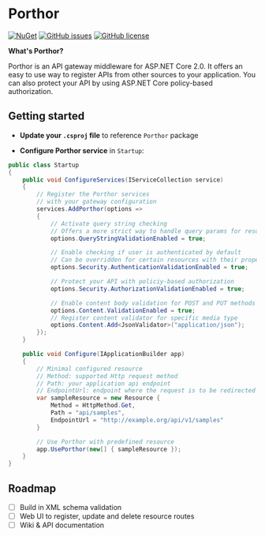 # Porthor

[![NuGet](https://img.shields.io/nuget/v/Porthor.svg)](https://www.nuget.org/packages?q=Porthor)
[![GitHub issues](https://img.shields.io/github/issues/NicatorBa/Porthor.svg)](https://github.com/NicatorBa/Porthor/issues)
[![GitHub license](https://img.shields.io/github/license/NicatorBa/Porthor.svg)](https://github.com/NicatorBa/Porthor/blob/master/LICENSE)

**What's Porthor?**

Porthor is an API gateway middleware for ASP.NET Core 2.0. It offers an easy to use way to register APIs from other sources to your application. You can also protect your API by using ASP.NET Core policy-based authorization.

## Getting started

- **Update your `.csproj` file** to reference `Porthor` package

- **Configure Porthor service** in `Startup`:

```csharp
public class Startup
{
    public void ConfigureServices(IServiceCollection service)
    {
        // Register the Porthor services
        // with your gateway configuration
        services.AddPorthor(options =>
        {
            // Activate query string checking
            // Offers a more strict way to handle query params for resources
            options.QueryStringValidationEnabled = true;

            // Enable checking if user is authenticated by default
            // Can be overridden for certain resources with their property `AllowAnonymous`
            options.Security.AuthenticationValidationEnabled = true;

            // Protect your API with policiy-based authorization
            options.Security.AuthorizationValidationEnabled = true;

            // Enable content body validation for POST and PUT methods
            options.Content.ValidationEnabled = true;
            // Register content validator for specific media type
            options.Content.Add<JsonValidator>("application/json");
        });
    }

    public void Configure(IApplicationBuilder app)
    {
        // Minimal configured resource
        // Method: supported Http request method
        // Path: your application api endpoint
        // EndpointUrl: endpoint where the request is to be redirected
        var sampleResource = new Resource {
            Method = HttpMethod.Get,
            Path = "api/samples",
            EndpointUrl = "http://example.org/api/v1/samples"
        }

        // Use Porthor with predefined resource
        app.UsePorthor(new[] { sampleResource });
    }
}
```

## Roadmap

- [ ] Build in XML schema validation
- [ ] Web UI to register, update and delete resource routes
- [ ] Wiki & API documentation
